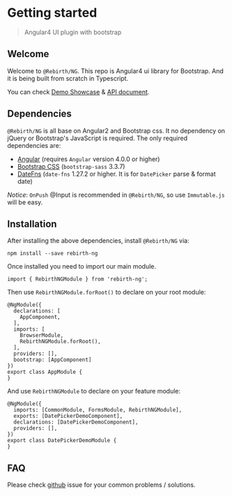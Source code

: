 # Getting started 

> Angular4 UI plugin with bootstrap

## Welcome

Welcome to `@Rebirth/NG`. This repo is Angular4 ui library for Bootstrap. And it is being built from scratch in Typescript.

You can check [Demo Showcase](/rebirth-ng) & [API document](/rebirth-ng/compodocs/overview.html).


## Dependencies

`@Rebirth/NG` is all base on Angular2 and Bootstrap css. It no dependency on jQuery or Bootstrap's JavaScript is required.
The only required dependencies are:

* [Angular](https://angular.io/) (requires `Angular` version 4.0.0 or higher)
* [Bootstrap CSS](http://getbootstrap.com/) (`bootstrap-sass` 3.3.7)
* [DateFns](https://date-fns.org/) (`date-fns` 1.27.2 or higher. It is for `DatePicker` parse & format date)


*Notice*: `OnPush` @Input is recommended in `@Rebirth/NG`, so use `Immutable.js` will be easy.

## Installation

After installing the above dependencies, install `@Rebirth/NG` via: 
  
    npm install --save rebirth-ng
  
Once installed you need to import our main module.

    import { RebirthNGModule } from 'rebirth-ng';
  
Then use `RebirthNGModule.forRoot()` to declare on your root module:

    
    @NgModule({
      declarations: [
        AppComponent,
      ],
      imports: [
        BrowserModule,
        RebirthNGModule.forRoot(),
      ],
      providers: [],
      bootstrap: [AppComponent]
    })
    export class AppModule {
    }


And use `RebirthNGModule` to declare on your feature module:

    @NgModule({
      imports: [CommonModule, FormsModule, RebirthNGModule],
      exports: [DatePickerDemoComponent],
      declarations: [DatePickerDemoComponent],
      providers: [],
    })
    export class DatePickerDemoModule {
    }

## FAQ

Please check [github](https://github.com/greengerong/rebirth-ng/issues) issue for your common problems / solutions.

